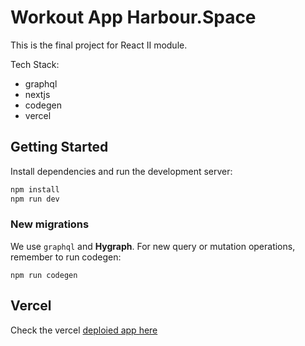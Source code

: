 # Workout App Harbour.Space

This is the final project for React II module.


Tech Stack:

* graphql
* nextjs
* codegen
* vercel

## Getting Started

Install dependencies and run the development server:

```bash
npm install
npm run dev
```

### New migrations

We use `graphql` and **Hygraph**. For new query or mutation operations, remember to run codegen:

```shell
npm run codegen
```

## Vercel 

Check the vercel [deploied app here](https://hs-workout-app.vercel.app/)